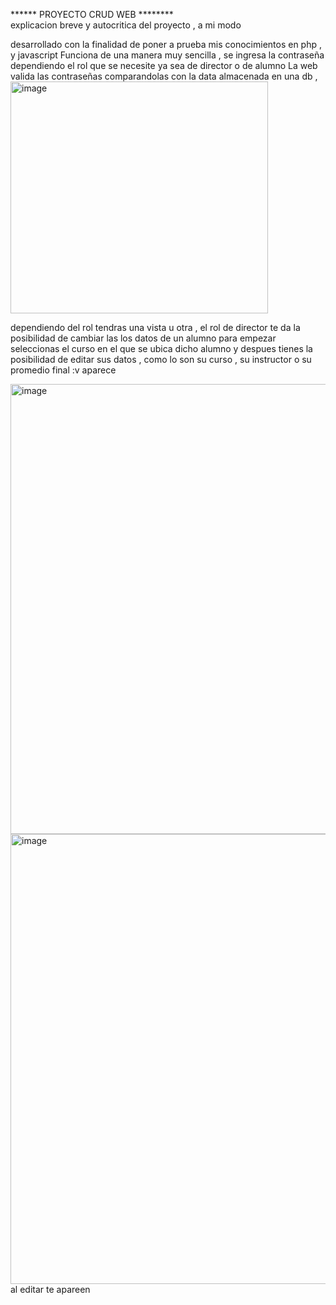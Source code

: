 ****** PROYECTO CRUD WEB ******** <br>
explicacion breve y autocritica  del proyecto , a mi modo


desarrollado con la finalidad de poner a prueba mis conocimientos en php , y javascript
Funciona de una manera muy sencilla , se ingresa la contraseña dependiendo 
el rol que se necesite ya sea de director o de alumno 
La web valida las contraseñas comparandolas con la data almacenada en una db , 
<br>
<img width="412" height="371" alt="image" src="https://github.com/user-attachments/assets/049106fc-cf43-4b31-b8b3-c1443fa5c777" />
<br>


dependiendo del rol tendras una vista u otra , el rol de director te da la posibilidad
de cambiar las los datos de un alumno
para empezar seleccionas el curso en el que se ubica dicho alumno y despues tienes la posibilidad de editar sus datos
, como lo son su curso , su instructor o su promedio final :v 
aparece

<img width="1080" height="720" alt="image" src="https://github.com/user-attachments/assets/d98a53ce-3cb3-4dd6-bf52-924c9876406d" />

<img width="1280" height="720" alt="image" src="https://github.com/user-attachments/assets/8354d6b7-a410-400b-91ea-578e32a9cf24" /> 
<br>
al editar te apareen
